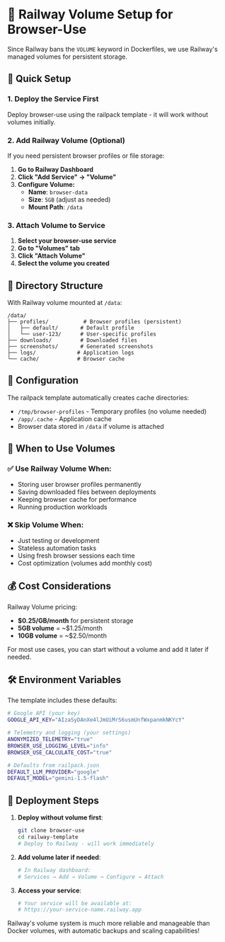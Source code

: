 # 📁 Railway Volume Setup for Browser-Use

Since Railway bans the `VOLUME` keyword in Dockerfiles, we use Railway's managed volumes for persistent storage.

## 🚀 **Quick Setup**

### 1. Deploy the Service First
Deploy browser-use using the railpack template - it will work without volumes initially.

### 2. Add Railway Volume (Optional)
If you need persistent browser profiles or file storage:

1. **Go to Railway Dashboard**
2. **Click "Add Service" → "Volume"**
3. **Configure Volume:**
   - **Name**: `browser-data`
   - **Size**: `5GB` (adjust as needed)
   - **Mount Path**: `/data`

### 3. Attach Volume to Service
1. **Select your browser-use service**
2. **Go to "Volumes" tab** 
3. **Click "Attach Volume"**
4. **Select the volume you created**

## 📂 **Directory Structure**

With Railway volume mounted at `/data`:

```
/data/
├── profiles/           # Browser profiles (persistent)
│   ├── default/       # Default profile
│   └── user-123/      # User-specific profiles
├── downloads/         # Downloaded files
├── screenshots/       # Generated screenshots  
├── logs/             # Application logs
└── cache/            # Browser cache
```

## 🔧 **Configuration**

The railpack template automatically creates cache directories:
- `/tmp/browser-profiles` - Temporary profiles (no volume needed)
- `/app/.cache` - Application cache
- Browser data stored in `/data` if volume is attached

## 🎯 **When to Use Volumes**

### ✅ **Use Railway Volume When:**
- Storing user browser profiles permanently
- Saving downloaded files between deployments
- Keeping browser cache for performance
- Running production workloads

### ❌ **Skip Volume When:**
- Just testing or development
- Stateless automation tasks
- Using fresh browser sessions each time
- Cost optimization (volumes add monthly cost)

## 💰 **Cost Considerations**

Railway Volume pricing:
- **$0.25/GB/month** for persistent storage
- **5GB volume** = ~$1.25/month
- **10GB volume** = ~$2.50/month

For most use cases, you can start without a volume and add it later if needed.

## 🛠️ **Environment Variables**

The template includes these defaults:
```bash
# Google API (your key)
GOOGLE_API_KEY="AIzaSyDAnXe4lJmUiMrS6usmUnfWxpanmkNKYcY"

# Telemetry and logging (your settings)
ANONYMIZED_TELEMETRY="true"
BROWSER_USE_LOGGING_LEVEL="info" 
BROWSER_USE_CALCULATE_COST="true"

# Defaults from railpack.json
DEFAULT_LLM_PROVIDER="google"
DEFAULT_MODEL="gemini-1.5-flash"
```

## 🚀 **Deployment Steps**

1. **Deploy without volume first**:
   ```bash
   git clone browser-use
   cd railway-template  
   # Deploy to Railway - will work immediately
   ```

2. **Add volume later if needed**:
   ```bash
   # In Railway dashboard:
   # Services → Add → Volume → Configure → Attach
   ```

3. **Access your service**:
   ```bash
   # Your service will be available at:
   # https://your-service-name.railway.app
   ```

Railway's volume system is much more reliable and manageable than Docker volumes, with automatic backups and scaling capabilities!